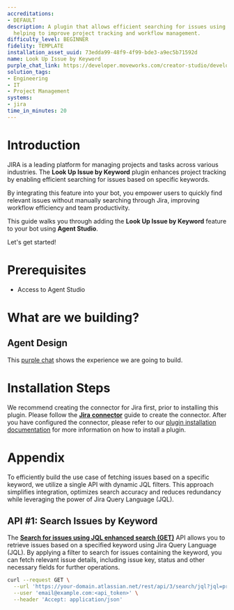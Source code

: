 ```yaml
---
accreditations:
- DEFAULT
description: A plugin that allows efficient searching for issues using specific keywords,
  helping to improve project tracking and workflow management.
difficulty_level: BEGINNER
fidelity: TEMPLATE
installation_asset_uuid: 73edda99-48f9-4f99-bde3-a9ec5b71592d
name: Look Up Issue by Keyword
purple_chat_link: https://developer.moveworks.com/creator-studio/developer-tools/purple-chat/?conversation=%7B%22startTimestamp%22%3A%2211%3A43+AM%22%2C%22messages%22%3A%5B%7B%22role%22%3A%22user%22%2C%22parts%22%3A%5B%7B%22richText%22%3A%22%3Cp%3EList+all+Jira+issues+regarding+Studio%3Cbr%3E%3C%2Fp%3E%22%7D%5D%7D%2C%7B%22role%22%3A%22assistant%22%2C%22parts%22%3A%5B%7B%22reasoningSteps%22%3A%5B%7B%22status%22%3A%22success%22%2C%22richText%22%3A%22%3Cp%3E%E2%8F%B3+Calling+Plugin+%3Cb%3E+Search+Issues+%3C%2Fb%3E+%3C%2Fp%3E%22%7D%5D%7D%2C%7B%22richText%22%3A%22%3Cp%3EI+found+some+tickets+related+to+%3Cb%3E+Studio%3C%2Fb%3E.+Here+they+are%3A%3Cbr%3E%3C%2Fp%3E%22%7D%2C%7B%22richText%22%3A%22%3Cb%3ECreator+Studio+Login+Issues%3C%2Fb%3E%3Cbr%3EUpdate+login+functionality.+This+involves+enhancements+to+our+current+login+flow+to+increase+security+and+usability.%22%7D%2C%7B%22richText%22%3A%22%3Cb%3EStudio+Approvals%3C%2Fb%3E%3Cbr%3EImprove+the+approval+workflow+with+better+automation+and+UI+enhancements.%22%7D%5D%7D%5D%7D
solution_tags:
- Engineering
- IT
- Project Management
systems:
- jira
time_in_minutes: 20
---
```


# **Introduction**

JIRA is a leading platform for managing projects and tasks across various industries. The **Look Up Issue by Keyword** plugin enhances project tracking by enabling efficient searching for issues based on specific keywords.

By integrating this feature into your bot, you empower users to quickly find relevant issues without manually searching through Jira, improving workflow efficiency and team productivity.

This guide walks you through adding the **Look Up Issue by Keyword** feature to your bot using **Agent Studio**.

Let's get started!

# **Prerequisites**

- Access to Agent Studio

# **What are we building?**

## **Agent Design**

This [purple chat](https://developer.moveworks.com/creator-studio/developer-tools/purple-chat/?conversation=%7B%22startTimestamp%22%3A%2211%3A43+AM%22%2C%22messages%22%3A%5B%7B%22role%22%3A%22user%22%2C%22parts%22%3A%5B%7B%22richText%22%3A%22%3Cp%3EList+all+Jira+issues+regarding+Studio%3Cbr%3E%3C%2Fp%3E%22%7D%5D%7D%2C%7B%22role%22%3A%22assistant%22%2C%22parts%22%3A%5B%7B%22reasoningSteps%22%3A%5B%7B%22status%22%3A%22success%22%2C%22richText%22%3A%22%3Cp%3E%E2%8F%B3+Calling+Plugin+%3Cb%3E+Search+Issues+%3C%2Fb%3E+%3C%2Fp%3E%22%7D%5D%7D%2C%7B%22richText%22%3A%22%3Cp%3EI+found+some+tickets+related+to+%3Cb%3E+Studio%3C%2Fb%3E.+Here+they+are%3A%3Cbr%3E%3C%2Fp%3E%22%7D%2C%7B%22richText%22%3A%22%3Cb%3ECreator+Studio+Login+Issues%3C%2Fb%3E%3Cbr%3EUpdate+login+functionality.+This+involves+enhancements+to+our+current+login+flow+to+increase+security+and+usability.%22%7D%2C%7B%22richText%22%3A%22%3Cb%3EStudio+Approvals%3C%2Fb%3E%3Cbr%3EImprove+the+approval+workflow+with+better+automation+and+UI+enhancements.%22%7D%5D%7D%5D%7D) shows the experience we are going to build.

# Installation Steps

We recommend creating the connector for Jira first, prior to installing this plugin. Please follow the [**Jira** **connector**](https://developer.moveworks.com/creator-studio/resources/connector/?id=jira) guide to create the connector. After you have configured the connector, please refer to our [plugin installation documentation](https://help.moveworks.com/docs/ai-agent-marketplace) for more information on how to install a plugin.

# Appendix

To efficiently build the use case of fetching issues based on a specific keyword, we utilize a single API with dynamic JQL filters. This approach simplifies integration, optimizes search accuracy and reduces redundancy while leveraging the power of Jira Query Language (JQL).

## **API #1: Search Issues by Keyword**

The [**Search for issues using JQL enhanced search (GET)**](https://developer.atlassian.com/cloud/jira/platform/rest/v3/api-group-issue-search/#api-rest-api-3-search-jql-get) API allows you to retrieve issues based on a specified keyword using Jira Query Language (JQL). By applying a filter to search for issues containing the keyword, you can fetch relevant issue details, including issue key, status and other necessary fields for further operations.

```bash
curl --request GET \
  --url 'https://your-domain.atlassian.net/rest/api/3/search/jql?jql=project%20%3D%20HSP&nextPageToken=%3Cstring%3E&maxResults={maxResults}&fields={fields}&expand=%3Cstring%3E&reconcileIssues={reconcileIssues}' \
  --user 'email@example.com:<api_token>' \
  --header 'Accept: application/json'
```